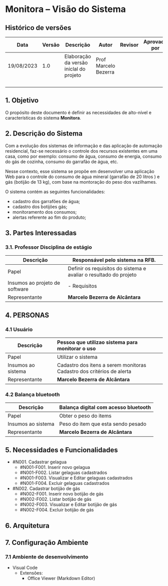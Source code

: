 # Monitora – Visão do Sistema

## Histórico de versões

| **Data** | **Versão** | **Descrição**                      | **Autor**      | **Revisor** | **Aprovado por** |
| -------------- | ----------------- | ------------------------------------------ | -------------------- | ----------------- | ---------------------- |
| 19/08/2023     | 1.0               | Elaboração da versão iniclal do projeto | Prof Marcelo Bezerra |                   |                        |
|                |                   |                                            |                      |                   |                        |
|                |                   |                                            |                      |                   |                        |
|                |                   |                                            |                      |                   |                        |
|                |                   |                                            |                      |                   |                        |

## **1. Objetivo**

O propósito deste documento é definir as necessidades de alto-nível e características do sistema **Monitora**.

## **2. Descrição do Sistema**

Com a evolução dos sistemas de informação e das aplicação de automação residencial, faz-se necessário o controle dos recursos existentes em uma casa, como por exemplo: consumo de água, consumo de energia, consumo do gás de cozinha, consumo do garrafão de água, etc.

Nesse contexto, esse sistema se propõe em desenvolver uma aplicação Web para o controle do consumo de água mineral (garrafão de 20 litros ) e gás (botijão de 13 kg), com base na montoração do peso dos vazilhames.

O sistema contém as seguintes funcionalidades:

- cadastro dos garrafões de água;
- cadastro dos botijões gás;
- monitoramento dos consumos;
- alertas referente ao fim do produto;

## **3. Partes Interessadas**

### **3.1. Professor Disciplina de estágio**

| **Descrição**          | **Responsável pelo sistema na RFB.**                       |
| ------------------------------ | ----------------------------------------------------------------- |
| Papel                          | Definir os requisitos do sistema e avaliar o resultado do projeto |
| Insumos ao projeto de software | - Requisitos                                                      |
| Representante                  | **Marcelo Bezerra de Alcântara**                           |

## **4. PERSONAS**

### 4.1 Usuário

| **Descrição** | Pessoa que utilizao sistema para monitorar o uso                            |
| --------------------- | :-------------------------------------------------------------------------- |
| Papel                 | Utilizar o sistema                                                          |
| Insumos ao sistema    | Cadastro dos itens a serem monitoras<br />Cadastro dos critérios de alerta |
| Representante         | **Marcelo Bezerra de Alcântara**                                     |

### 4.2 Balança bluetooth

| **Descrição** | Balança digital com acesso bluetooth  |
| --------------------- | :-------------------------------------- |
| Papel                 | Obter o peso do items                   |
| Insumos ao sistema    | Peso do item que esta sendo pesado      |
| Representante         | **Marcelo Bezerra de Alcântara** |

## **5. Necessidades e Funcionalidades**

* #N001. Cadastrar gelagua
  * #N001-F001. Inserir novo gelagua
  * #N001-F002. Listar gelaguas cadastrados
  * #N001-F003. Visualizar e Editar gelaguas cadastrados
  * #N001-F004. Excluir gelaguas cadastrados
* #N002. Cadastrar botijão de gás
  * #N002-F001. Inserir novo botijão de gás
  * #N002-F002. Listar botijão de gás
  * #N002-F003. Visualizar e Editar botijão de gás
  * #N002-F004. Excluir botijão de gás

## **6. Arquitetura**

## 7. Configuração Ambiente

### 7.1 Ambiente de desenvolvimento

* Visual Code
  * Extensões:
    * Office Viewer (Markdown Editor)
